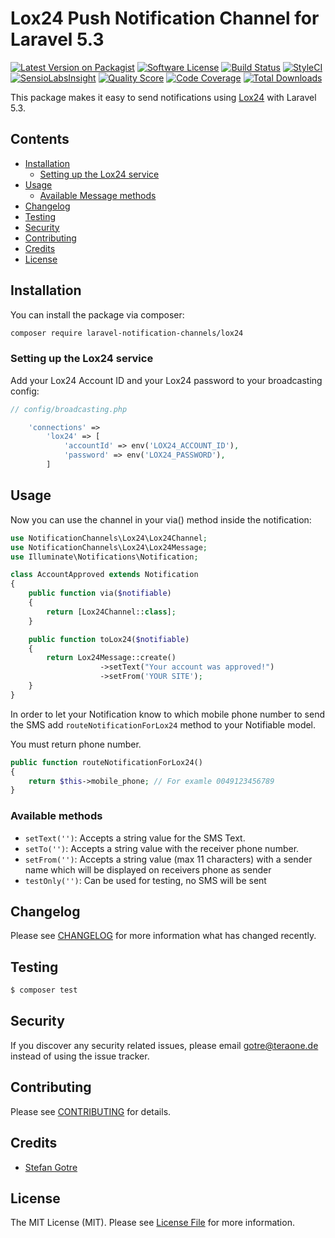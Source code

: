 # Lox24 Push Notification Channel for Laravel 5.3

[![Latest Version on Packagist](https://img.shields.io/packagist/v/laravel-notification-channels/lox24.svg?style=flat-square)](https://packagist.org/packages/laravel-notification-channels/lox24)
[![Software License](https://img.shields.io/badge/license-MIT-brightgreen.svg?style=flat-square)](LICENSE.md)
[![Build Status](https://img.shields.io/travis/laravel-notification-channels/lox24/master.svg?style=flat-square)](https://travis-ci.org/laravel-notification-channels/lox24)
[![StyleCI](https://styleci.io/repos/:style_ci_id/shield)](https://styleci.io/repos/:style_ci_id)
[![SensioLabsInsight](https://img.shields.io/sensiolabs/i/36d2ff4a-89b7-445d-8d9d-bfab0bc91e20.svg?style=flat-square)](https://insight.sensiolabs.com/projects/36d2ff4a-89b7-445d-8d9d-bfab0bc91e20)
[![Quality Score](https://img.shields.io/scrutinizer/g/laravel-notification-channels/lox24.svg?style=flat-square)](https://scrutinizer-ci.com/g/laravel-notification-channels/lox24)
[![Code Coverage](https://img.shields.io/scrutinizer/coverage/g/laravel-notification-channels/lox24/master.svg?style=flat-square)](https://scrutinizer-ci.com/g/laravel-notification-channels/lox24/?branch=master)
[![Total Downloads](https://img.shields.io/packagist/dt/laravel-notification-channels/lox24.svg?style=flat-square)](https://packagist.org/packages/laravel-notification-channels/lox24)

This package makes it easy to send notifications using [Lox24](https://www.lox24.eu) with Laravel 5.3.

## Contents

- [Installation](#installation)
	- [Setting up the Lox24 service](#setting-up-the-Lox24-service)
- [Usage](#usage)
	- [Available Message methods](#available-message-methods)
- [Changelog](#changelog)
- [Testing](#testing)
- [Security](#security)
- [Contributing](#contributing)
- [Credits](#credits)
- [License](#license)


## Installation

You can install the package via composer:

``` bash
composer require laravel-notification-channels/lox24
```

### Setting up the Lox24 service

Add your Lox24 Account ID and your Lox24 password to your broadcasting config:

```php
// config/broadcasting.php

    'connections' =>
        'lox24' => [
            'accountId' => env('LOX24_ACCOUNT_ID'),
            'password' => env('LOX24_PASSWORD'),
        ]
```

## Usage

Now you can use the channel in your via() method inside the notification:


```php
use NotificationChannels\Lox24\Lox24Channel;
use NotificationChannels\Lox24\Lox24Message;
use Illuminate\Notifications\Notification;

class AccountApproved extends Notification
{
    public function via($notifiable)
    {
        return [Lox24Channel::class];
    }

    public function toLox24($notifiable)
    {
        return Lox24Message::create()
                    ->setText("Your account was approved!")
                    ->setFrom('YOUR SITE');
    }
}
```


In order to let your Notification know to which mobile phone number to send the SMS add  `routeNotificationForLox24` method to your Notifiable model.

You must return phone number.

```php
public function routeNotificationForLox24()
{
    return $this->mobile_phone; // For examle 0049123456789
}
```


### Available methods

- `setText('')`: Accepts a string value for the SMS Text.
- `setTo('')`: Accepts a string value with the receiver phone number.
- `setFrom('')`: Accepts a string value (max 11 characters) with a sender name which will be displayed on receivers phone as sender
- `testOnly('')`: Can be used for testing, no SMS will be sent

## Changelog

Please see [CHANGELOG](CHANGELOG.md) for more information what has changed recently.

## Testing

``` bash
$ composer test
```

## Security

If you discover any security related issues, please email gotre@teraone.de instead of using the issue tracker.

## Contributing

Please see [CONTRIBUTING](CONTRIBUTING.md) for details.

## Credits

- [Stefan Gotre](https://github.com/sgotre)

## License

The MIT License (MIT). Please see [License File](LICENSE.md) for more information.
